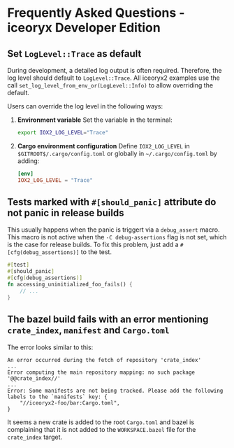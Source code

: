 # Frequently Asked Questions - iceoryx Developer Edition

## Set `LogLevel::Trace` as default

During development, a detailed log output is often required. Therefore, the log
level should default to `LogLevel::Trace`. All iceoryx2 examples use the call
`set_log_level_from_env_or(LogLevel::Info)` to allow overriding the default.

Users can override the log level in the following ways:

1. **Environment variable**
   Set the variable in the terminal:
   ```bash
   export IOX2_LOG_LEVEL="Trace"
   ```

2. **Cargo environment configuration**
   Define `IOX2_LOG_LEVEL` in `$GITROOT$/.cargo/config.toml` or globally in
   `~/.cargo/config.toml` by adding:

   ```toml
   [env]
   IOX2_LOG_LEVEL = "Trace"
   ```

## Tests marked with `#[should_panic]` attribute do not panic in release builds

This usually happens when the panic is triggert via a `debug_assert` macro.
This macro is not active when the `-C debug-assertions` flag is not set, which
is the case for release builds.
To fix this problem, just add a `#[cfg(debug_assertions)]` to the test.

```rs
#[test]
#[should_panic]
#[cfg(debug_assertions)]
fn accessing_uninitialized_foo_fails() {
    // ...
}
```

## The bazel build fails with an error mentioning `crate_index`, `manifest` and `Cargo.toml`

The error looks similar to this:

```ascii
An error occurred during the fetch of repository 'crate_index'
...
Error computing the main repository mapping: no such package '@@crate_index//'
...
Error: Some manifests are not being tracked. Please add the following labels to the `manifests` key: {
    "//iceoryx2-foo/bar:Cargo.toml",
}
```

It seems a new crate is added to the root `Cargo.toml` and bazel is complaining
that it is not added to the `WORKSPACE.bazel` file for the `crate_index` target.

